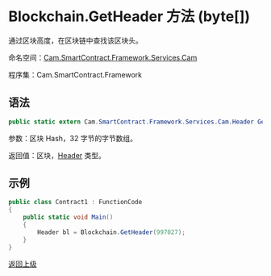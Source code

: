 # Blockchain.GetHeader 方法 (byte[])

通过区块高度，在区块链中查找该区块头。

命名空间：[Cam.SmartContract.Framework.Services.Cam](../../Cam.md)

程序集：Cam.SmartContract.Framework

## 语法

```c#
public static extern Cam.SmartContract.Framework.Services.Cam.Header GetHeader(uint height)
```

参数：区块 Hash，32 字节的字节数组。

返回值：区块，[Header](../Header.md) 类型。

## 示例

```c#
public class Contract1 : FunctionCode
{
    public static void Main()
    {
        Header bl = Blockchain.GetHeader(997027);
    }
}
```



[返回上级](../Blockchain.md)